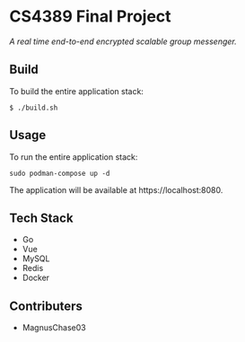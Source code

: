 # CS4389 Final Project

*A real time end-to-end encrypted scalable group messenger.*

## Build

To build the entire application stack:

```
$ ./build.sh
```

## Usage

To run the entire application stack:

```
sudo podman-compose up -d
```

The application will be available at https://localhost:8080.

## Tech Stack

- Go
- Vue
- MySQL
- Redis
- Docker

## Contributers

- MagnusChase03
